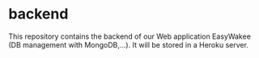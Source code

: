 # backend

This repository contains the backend of our Web application EasyWakee (DB management with MongoDB,...).
It will be stored in a Heroku server.
